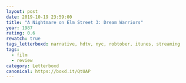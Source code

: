 ```yaml
---
layout: post 
date: 2019-10-19 23:59:00
title: "A Nightmare on Elm Street 3: Dream Warriors"
year: 1987
rating: 0.6
rewatch: true
tags_letterboxd: narrative, hdtv, nyc, robtober, itunes, streaming
tags:
  - film
  - review
category: Letterboxd
canonical: https://boxd.it/QtUAP
---
```

